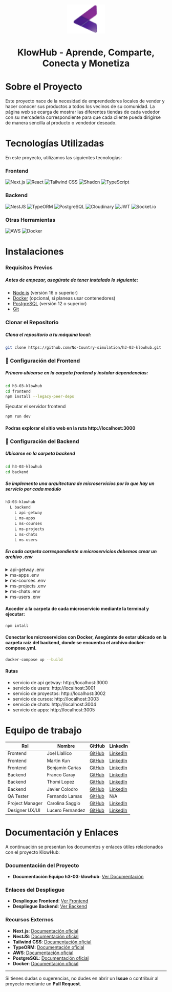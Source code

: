 <div align="center">
  <img src="\frontend\public\temp\imgs\klowhub.png" alt="Logo" width="120" height="90">
  <h1 align="center" id="readme-top">KlowHub - Aprende, Comparte, Conecta y Monetiza</h1>
</div> 

# Sobre el Proyecto

Este proyecto nace de la necesidad de emprendedores locales de vender y hacer conocer sus productos a todos los vecinos de su comunidad. 
La página web se ecarga de mostrar las diferentes tiendas de cada vededor con su mercaderia correspondiente para que cada cliente pueda dirigirse de manera sencilla al producto o vendedor deseado.

# Tecnologías Utilizadas

En este proyecto, utilizamos las siguientes tecnologías:

### Frontend

![Next.js](https://img.shields.io/badge/-Next.js-black?style=for-the-badge&logo=next.js)
![React](https://img.shields.io/badge/-React-black?style=for-the-badge&logo=react)
![Tailwind CSS](https://img.shields.io/badge/-Tailwind%20CSS-black?style=for-the-badge&logo=tailwindcss)
![Shadcn](https://img.shields.io/badge/-Shadcn-black?style=for-the-badge&logo=github)
![TypeScript](https://img.shields.io/badge/-TypeScript-black?style=for-the-badge&logo=typescript)

### Backend

![NestJS](https://img.shields.io/badge/-NestJS-black?style=for-the-badge&logo=nestjs)
![TypeORM](https://img.shields.io/badge/-TypeORM-black?style=for-the-badge&logo=github)
![PostgreSQL](https://img.shields.io/badge/-PostgreSQL-black?style=for-the-badge&logo=postgresql)
![Cloudinary](https://img.shields.io/badge/-Cloudinary-black?style=for-the-badge&logo=cloudinary)
![JWT](https://img.shields.io/badge/-JWT-black?style=for-the-badge&logo=json-web-tokens)
![Socket.io](https://img.shields.io/badge/-Socket.io-black?style=for-the-badge&logo=socket.io)

### Otras Herramientas

![AWS](https://img.shields.io/badge/-Amazon%20Web%20Services-black?style=for-the-badge&logo=amazonaws)
![Docker](https://img.shields.io/badge/-Docker-black?style=for-the-badge&logo=docker)

# Instalaciones

### Requisitos Previos

##### Antes de empezar, asegúrate de tener instalado lo siguiente:
- [Node.js](https://nodejs.org/) (versión 16 o superior)
- [Docker](https://www.docker.com/) (opcional, si planeas usar contenedores)
- [PostgreSQL](https://www.postgresql.org/) (versión 12 o superior)
- [Git](https://git-scm.com/)

### Clonar el Repositorio

##### Clona el repositorio a tu máquina local:

```bash
git clone https://github.com/No-Country-simulation/h3-03-klowhub.git
```
### 🚀 Configuración del Frontend

##### Primero ubicarse en la carpeta frontend y instalar dependencias:

```bash
cd h3-03-klowhub
cd frontend
npm install --legacy-peer-deps
```

Ejecutar el servidor frontend
```bash
npm run dev
```

#### Podras explorar el sitio web en la ruta http://localhost:3000

### 🚀 Configuración del Backend

##### Ubicarse en la carpeta backend
```bash
cd h3-03-klowhub
cd backend
```

##### Se implemento una arquitectura de microservicios por lo que hay un servicio por cada modulo
```bash
h3-03-klowhub
  L backend
    L api-getway
    L ms-apps
    L ms-courses
    L ms-projects
    L ms-chats
    L ms-users
```
##### En cada carpeta correspondiente a microservicios debemos crear un archivo .env

<details>
  <summary>api-getway .env</summary>
  <pre>
    <code>
      PORT=3000
      DB_HOST=localhost
      DB_PORT=5432
      DB_USERNAME=root
      DB_PASSWORD=root
      DB_DATABASE_NAME=klowhub
    </code>
  </pre>
</details>

<details>
  <summary>ms-apps .env</summary>
  <pre>
    <code>
      PORT=3005
      DB_HOST=localhost
      DB_PORT=5432
      DB_USERNAME=root
      DB_PASSWORD=root
      DB_DATABASE_NAME=klowhub
    </code>
  </pre>
</details>

<details>
  <summary>ms-courses .env</summary>
  <pre>
    <code>
      PORT=3003
      DB_HOST=localhost
      DB_PORT=5432
      DB_USERNAME=root
      DB_PASSWORD=root
      DB_DATABASE_NAME=klowhub
      CLOUDINARY_CLOUD_NAME=dvrgfyvou
      CLOUDINARY_API_KEY=719595661322484
      CLOUDINARY_API_SECRET=5T8SmHCnC3sFrRNy664viG8OVRQ
      JWT_SECRET="secretKeyJWT"
    </code>
  </pre>
</details>

<details>
  <summary>ms-projects .env</summary>
  <pre>
    <code>
      PORT=3002
      DB_HOST=localhost
      DB_PORT=5432
      DB_USERNAME=root
      DB_PASSWORD=root
      DB_DATABASE_NAME=klowhub
      JWT_SECRET="secretKeyJWT"
    </code>
  </pre>
</details>

<details>
  <summary>ms-chats .env</summary>
  <pre>
    <code>
      PORT=3004
      DB_HOST=localhost
      DB_PORT=5432
      DB_USERNAME=root
      DB_PASSWORD=root
      DB_DATABASE_NAME=klowhub
      JWT_SECRET="secretKeyJWT"
    </code>
  </pre>
</details>

<details>
  <summary>ms-users .env</summary>
  <pre>
    <code>
      PORT=3001
      DB_HOST=localhost
      DB_PORT=5432
      DB_USERNAME=root
      DB_PASSWORD=root
      DB_DATABASE_NAME=klowhub
      JWT_SECRET="secretKeyJWT"
    </code>
  </pre>
</details>

#### Acceder a la carpeta de cada microservicio mediante la terminal y ejecutar:
```bash
npm intall
```

#### Conectar los microservicios con Docker, Asegúrate de estar ubicado en la carpeta raíz del backend, donde se encuentra el archivo docker-compose.yml.
```bash
docker-compose up --build
```

#### Rutas

- servicio de api getway: http://localhost:3000
- servicio de users: http://localhost:3001
- servicio de proyectos: http://localhost:3002
- servicio de cursos: http://localhost:3003
- servicio de chats: http://localhost:3004
- servicio de apps: http://localhost:3005


# Equipo de trabajo

<table>
  <thead>
    <tr>
      <th>Rol</th>
      <th>Nombre</th>
      <th>GitHub</th>
      <th>LinkedIn</th>
    </tr>
  </thead>
  <tbody>
    <tr>
      <td>Frontend</td>
      <td>Joel Llallico</td>
      <td><a href="https://github.com/GhostOrder28">GitHub</a></td>
      <td><a href="https://www.linkedin.com/in/joel-llallico-b8b01b209/">LinkedIn</a></td>
    </tr>
    <tr>
      <td>Frontend</td>
      <td>Martin Kun</td>
      <td><a href="https://github.com/MartinKun">GitHub</a></td>
      <td><a href="https://www.linkedin.com/in/mart%C3%ADn-kun-b13620209/">LinkedIn</a></td>
    </tr>
    <tr>
      <td>Frontend</td>
      <td>Benjamín Carías</td>
      <td><a href="https://github.com/devbenja">GitHub</a></td>
      <td><a href="https://www.linkedin.com/in/devbenja/">LinkedIn</a></td>
    </tr>
    <tr>
      <td>Backend</td>
      <td>Franco Garay</td>
      <td><a href="https://github.com/francogaray">GitHub</a></td>
      <td><a href="https://www.linkedin.com/in/francodavidgaray/">LinkedIn</a></td>
    </tr>
    <tr>
      <td>Backend</td>
      <td>Thomi Lopez</td>
      <td><a href="https://github.com/thomilopez">GitHub</a></td>
      <td><a href="www.linkedin.com/in/thomas-ignacio-lopez">LinkedIn</a></td>
    </tr>
    <tr>
      <td>Backend</td>
      <td>Javier Colodro</td>
      <td><a href="https://github.com/Javierdigital85">GitHub</a></td>
      <td><a href="https://www.linkedin.com/in/lorenzojaviercolodro/">LinkedIn</a></td>
    </tr>
     <tr>
      <td>QA Tester</td>
      <td>Fernando Lamas</td>
      <td><a href="https://github.com/FernandoLam">GitHub</a></td>
      <td>N/A</td>
    </tr>
    <tr>
      <td>Project Manager</td>
      <td>Carolina Saggio</td>
      <td><a href="https://github.com/csaggio74">GitHub</a></td>
      <td><a href="https://www.linkedin.com/in/carolina-saggio-78338923/">LinkedIn</a></td>
    </tr>
    <tr>
      <td>Designer UX/UI</td>
      <td>Lucero Fernandez</td>
      <td><a href="https://github.com/LuceroFC">GitHub</a></td>
      <td><a href="https://www.linkedin.com/in/lucero-rubí-fernández-cortez/">LinkedIn</a></td>
    </tr>
  </tbody>
</table>

# Documentación y Enlaces

A continuación se presentan los documentos y enlaces útiles relacionados con el proyecto KlowHub:

### Documentación del Proyecto

- **Documentación Equipo h3-03-klowhub**: [Ver Documentación](https://drive.google.com/drive/folders/1JPTAef0FOvBfV3zD97DMJ1PNG-jFxtU3?usp=drive_link)
  
### Enlaces del Despliegue

- **Despliegue Frontend**: [Ver Frontend](https://github.com/tuusuario/tu-repositorio)
- **Despliegue Backend**: [Ver Backend](https://github.com/tuusuario/tu-repositorio/issues)

### Recursos Externos

- **Next.js**: [Documentación oficial](https://nextjs.org/docs)
- **NestJS**: [Documentación oficial](https://docs.nestjs.com/)
- **Tailwind CSS**: [Documentación oficial](https://tailwindcss.com/docs)
- **TypeORM**: [Documentación oficial](https://typeorm.io/)
- **AWS**: [Documentación oficial](https://aws.amazon.com/documentation/)
- **PostgreSQL**: [Documentación oficial](https://www.postgresql.org/docs/)
- **Docker**: [Documentación oficial](https://docs.docker.com/)

---

Si tienes dudas o sugerencias, no dudes en abrir un **Issue** o contribuir al proyecto mediante un **Pull Request**.

